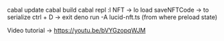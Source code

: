 cabal update
cabal build
cabal repl
:l NFT -> lo load
saveNFTCode -> to serialize
ctrl + D -> exit
deno run -A lucid-nft.ts (from where preload state)


 Video tutorial -> https://youtu.be/bVYGzopqWJM

